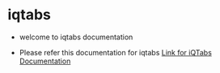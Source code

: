 # iqtabs

- welcome to iqtabs documentation 


- Please refer this documentation for iqtabs
[Link for iQTabs Documentation](https://github.com/ipsos-dsc/ipsos-dsc.github.io/files/14865680/iQTabs.Documentation.pdf)


